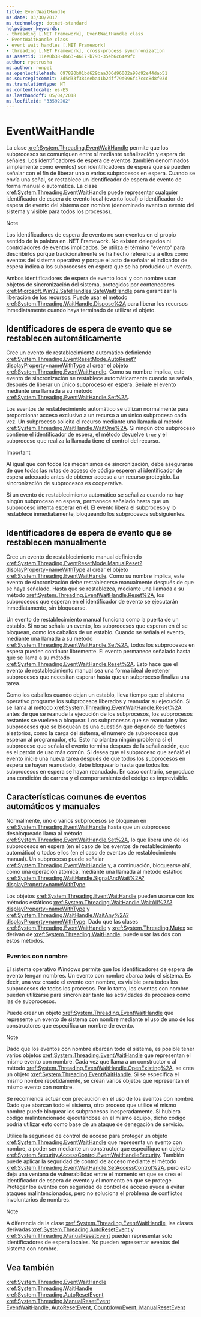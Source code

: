 ```yaml
---
title: EventWaitHandle
ms.date: 03/30/2017
ms.technology: dotnet-standard
helpviewer_keywords:
- threading [.NET Framework], EventWaitHandle class
- EventWaitHandle class
- event wait handles [.NET Framework]
- threading [.NET Framework], cross-process synchronization
ms.assetid: 11ee0b38-d663-4617-b793-35eb6c64e9fc
author: rpetrusha
ms.author: ronpet
ms.openlocfilehash: 697820b01bd629baa306d96002a98d92e44dab51
ms.sourcegitcommit: 3d5d33f384eeba41b2dff79d096f47ccc8d8f03d
ms.translationtype: HT
ms.contentlocale: es-ES
ms.lasthandoff: 05/04/2018
ms.locfileid: "33592202"
---
```

# <a name="eventwaithandle"></a>EventWaitHandle
La clase <xref:System.Threading.EventWaitHandle> permite que los subprocesos se comuniquen entre sí mediante señalización y espera de señales. Los identificadores de espera de eventos (también denominados simplemente como eventos) son identificadores de espera que se pueden señalar con el fin de liberar uno o varios subprocesos en espera. Cuando se envía una señal, se restablece un identificador de espera de evento de forma manual o automática. La clase <xref:System.Threading.EventWaitHandle> puede representar cualquier identificador de espera de evento local (evento local) o identificador de espera de evento del sistema con nombre (denominado evento o evento del sistema y visible para todos los procesos).  
  
> [!NOTE]
>  Los identificadores de espera de evento no son eventos en el propio sentido de la palabra en .NET Framework. No existen delegados ni controladores de eventos implicados. Se utiliza el término "evento" para describirlos porque tradicionalmente se ha hecho referencia a ellos como eventos del sistema operativo y porque el acto de señalar el indicador de espera indica a los subprocesos en espera que se ha producido un evento.  
  
 Ambos identificadores de espera de evento local y con nombre usan objetos de sincronización del sistema, protegidos por contenedores <xref:Microsoft.Win32.SafeHandles.SafeWaitHandle> para garantizar la liberación de los recursos. Puede usar el método <xref:System.Threading.WaitHandle.Dispose%2A> para liberar los recursos inmediatamente cuando haya terminado de utilizar el objeto.  
  
## <a name="event-wait-handles-that-reset-automatically"></a>Identificadores de espera de evento que se restablecen automáticamente  
 Cree un evento de restablecimiento automático definiendo <xref:System.Threading.EventResetMode.AutoReset?displayProperty=nameWithType> al crear el objeto <xref:System.Threading.EventWaitHandle>. Como su nombre implica, este evento de sincronización se restablece automáticamente cuando se señala, después de liberar un único subproceso en espera. Señale el evento mediante una llamada a su método <xref:System.Threading.EventWaitHandle.Set%2A>.  
  
 Los eventos de restablecimiento automático se utilizan normalmente para proporcionar acceso exclusivo a un recurso a un único subproceso cada vez. Un subproceso solicita el recurso mediante una llamada al método <xref:System.Threading.WaitHandle.WaitOne%2A>. Si ningún otro subproceso contiene el identificador de espera, el método devuelve `true` y el subproceso que realiza la llamada tiene el control del recurso.  
  
> [!IMPORTANT]
>  Al igual que con todos los mecanismos de sincronización, debe asegurarse de que todas las rutas de acceso de código esperen al identificador de espera adecuado antes de obtener acceso a un recurso protegido. La sincronización de subprocesos es cooperativa.  
  
 Si un evento de restablecimiento automático se señaliza cuando no hay ningún subproceso en espera, permanece señalado hasta que un subproceso intenta esperar en él. El evento libera el subproceso y lo restablece inmediatamente, bloqueando los subprocesos subsiguientes.  
  
## <a name="event-wait-handles-that-reset-manually"></a>Identificadores de espera de evento que se restablecen manualmente  
 Cree un evento de restablecimiento manual definiendo <xref:System.Threading.EventResetMode.ManualReset?displayProperty=nameWithType> al crear el objeto <xref:System.Threading.EventWaitHandle>. Como su nombre implica, este evento de sincronización debe restablecerse manualmente después de que se haya señalado. Hasta que se restablezca, mediante una llamada a su método <xref:System.Threading.EventWaitHandle.Reset%2A>, los subprocesos que esperan en el identificador de evento se ejecutarán inmediatamente, sin bloquearse.  
  
 Un evento de restablecimiento manual funciona como la puerta de un establo. Si no se señala un evento, los subprocesos que esperan en él se bloquean, como los caballos de un establo. Cuando se señala el evento, mediante una llamada a su método <xref:System.Threading.EventWaitHandle.Set%2A>, todos los subprocesos en espera pueden continuar libremente. El evento permanece señalado hasta que se llama a su método <xref:System.Threading.EventWaitHandle.Reset%2A>. Esto hace que el evento de restablecimiento manual sea una forma ideal de retener subprocesos que necesitan esperar hasta que un subproceso finaliza una tarea.  
  
 Como los caballos cuando dejan un establo, lleva tiempo que el sistema operativo programe los subprocesos liberados y reanudar su ejecución. Si se llama al método <xref:System.Threading.EventWaitHandle.Reset%2A> antes de que se reanude la ejecución de los subprocesos, los subprocesos restantes se vuelven a bloquear. Los subprocesos que se reanudan y los subprocesos que se bloquean es una cuestión que depende de factores aleatorios, como la carga del sistema, el número de subprocesos que esperan al programador, etc. Esto no plantea ningún problema si el subproceso que señala el evento termina después de la señalización, que es el patrón de uso más común. Si desea que el subproceso que señaló el evento inicie una nueva tarea después de que todos los subprocesos en espera se hayan reanudado, debe bloquearlo hasta que todos los subprocesos en espera se hayan reanudado. En caso contrario, se produce una condición de carrera y el comportamiento del código es imprevisible.  
  
## <a name="features-common-to-automatic-and-manual-events"></a>Características comunes de eventos automáticos y manuales  
 Normalmente, uno o varios subprocesos se bloquean en <xref:System.Threading.EventWaitHandle> hasta que un subproceso desbloqueado llama al método <xref:System.Threading.EventWaitHandle.Set%2A>, lo que libera uno de los subprocesos en espera (en el caso de los eventos de restablecimiento automático) o todos ellos (en el caso de eventos de restablecimiento manual). Un subproceso puede señalar <xref:System.Threading.EventWaitHandle> y, a continuación, bloquearse ahí, como una operación atómica, mediante una llamada al método estático <xref:System.Threading.WaitHandle.SignalAndWait%2A?displayProperty=nameWithType>.  
  
 Los objetos <xref:System.Threading.EventWaitHandle> pueden usarse con los métodos estáticos <xref:System.Threading.WaitHandle.WaitAll%2A?displayProperty=nameWithType> y <xref:System.Threading.WaitHandle.WaitAny%2A?displayProperty=nameWithType>. Dado que las clases <xref:System.Threading.EventWaitHandle> y <xref:System.Threading.Mutex> se derivan de <xref:System.Threading.WaitHandle>, puede usar las dos con estos métodos.  
  
### <a name="named-events"></a>Eventos con nombre  
 El sistema operativo Windows permite que los identificadores de espera de evento tengan nombres. Un evento con nombre abarca todo el sistema. Es decir, una vez creado el evento con nombre, es visible para todos los subprocesos de todos los procesos. Por lo tanto, los eventos con nombre pueden utilizarse para sincronizar tanto las actividades de procesos como las de subprocesos.  
  
 Puede crear un objeto <xref:System.Threading.EventWaitHandle> que represente un evento de sistema con nombre mediante el uso de uno de los constructores que especifica un nombre de evento.  
  
> [!NOTE]
>  Dado que los eventos con nombre abarcan todo el sistema, es posible tener varios objetos <xref:System.Threading.EventWaitHandle> que representan el mismo evento con nombre. Cada vez que llama a un constructor o al método <xref:System.Threading.EventWaitHandle.OpenExisting%2A>, se crea un objeto <xref:System.Threading.EventWaitHandle>. Si se especifica el mismo nombre repetidamente, se crean varios objetos que representan el mismo evento con nombre.  
  
 Se recomienda actuar con precaución en el uso de los eventos con nombre. Dado que abarcan todo el sistema, otro proceso que utilice el mismo nombre puede bloquear los subprocesos inesperadamente. Si hubiera código malintencionado ejecutándose en el mismo equipo, dicho código podría utilizar esto como base de un ataque de denegación de servicio.  
  
 Utilice la seguridad de control de acceso para proteger un objeto <xref:System.Threading.EventWaitHandle> que representa un evento con nombre, a poder ser mediante un constructor que especifique un objeto <xref:System.Security.AccessControl.EventWaitHandleSecurity>. También puede aplicar la seguridad de control de acceso mediante el método <xref:System.Threading.EventWaitHandle.SetAccessControl%2A>, pero esto deja una ventana de vulnerabilidad entre el momento en que se crea el identificador de espera de evento y el momento en que se protege. Proteger los eventos con seguridad de control de acceso ayuda a evitar ataques malintencionados, pero no soluciona el problema de conflictos involuntarios de nombres.  
  
> [!NOTE]
>  A diferencia de la clase <xref:System.Threading.EventWaitHandle>, las clases derivadas <xref:System.Threading.AutoResetEvent> y <xref:System.Threading.ManualResetEvent> pueden representar solo identificadores de espera locales. No pueden representar eventos del sistema con nombre.  
  
## <a name="see-also"></a>Vea también  
 <xref:System.Threading.EventWaitHandle>  
 <xref:System.Threading.WaitHandle>  
 <xref:System.Threading.AutoResetEvent>  
 <xref:System.Threading.ManualResetEvent>  
 [EventWaitHandle, AutoResetEvent, CountdownEvent, ManualResetEvent](../../../docs/standard/threading/eventwaithandle-autoresetevent-countdownevent-manualresetevent.md)
